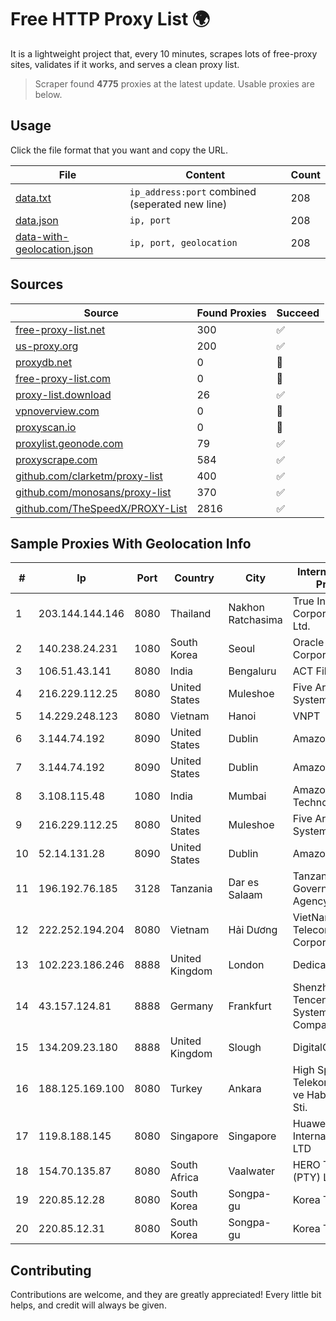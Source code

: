 
# Free HTTP Proxy List 🌍

It is a lightweight project that, every 10 minutes, scrapes lots of free-proxy sites, validates if it works, and serves a clean proxy list.


> Scraper found **4775** proxies at the latest update. Usable proxies are below.

## Usage

Click the file format that you want and copy the URL.


|File|Content|Count|
|----|-------|-----|
|[data.txt](https://raw.githubusercontent.com/themiralay/Proxy-List-World/master/data.txt)|`ip_address:port` combined (seperated new line)|208|
|[data.json](https://raw.githubusercontent.com/themiralay/Proxy-List-World/master/data.json)|`ip, port`|208|
|[data-with-geolocation.json](https://raw.githubusercontent.com/themiralay/Proxy-List-World/master/data-with-geolocation.json)|`ip, port, geolocation`|208|

## Sources

|Source|Found Proxies|Succeed|
|------|-------------|-------|
|[free-proxy-list.net](https://free-proxy-list.net)|300|✅|
|[us-proxy.org](https://www.us-proxy.org)|200|✅|
|[proxydb.net](http://proxydb.net)|0|🚫|
|[free-proxy-list.com](https://free-proxy-list.com/?page=&port=&type%5B%5D=http&type%5B%5D=https&up_time=0&search=Search)|0|🚫|
|[proxy-list.download](https://www.proxy-list.download/HTTP)|26|✅|
|[vpnoverview.com](https://vpnoverview.com/privacy/anonymous-browsing/free-proxy-servers)|0|🚫|
|[proxyscan.io](https://www.proxyscan.io)|0|🚫|
|[proxylist.geonode.com](https://proxylist.geonode.com/api/proxy-list?limit=300&page=1&sort_by=lastChecked&sort_type=desc&protocols=http,https)|79|✅|
|[proxyscrape.com](https://api.proxyscrape.com/v2/?request=displayproxies&protocol=http&timeout=10000&country=all&ssl=all&anonymity=all)|584|✅|
|[github.com/clarketm/proxy-list](https://raw.githubusercontent.com/clarketm/proxy-list/master/proxy-list-raw.txt)|400|✅|
|[github.com/monosans/proxy-list](https://raw.githubusercontent.com/monosans/proxy-list/main/proxies/http.txt)|370|✅|
|[github.com/TheSpeedX/PROXY-List](https://raw.githubusercontent.com/TheSpeedX/PROXY-List/master/http.txt)|2816|✅|


## Sample Proxies With Geolocation Info

|#|Ip|Port|Country|City|Internet Service Provider|
|-|--|----|-------|----|-------------------------|
|1|203.144.144.146|8080|Thailand|Nakhon Ratchasima|True Internet Corporation CO. Ltd.|
|2|140.238.24.231|1080|South Korea|Seoul|Oracle Corporation|
|3|106.51.43.141|8080|India|Bengaluru|ACT Fibernet|
|4|216.229.112.25|8080|United States|Muleshoe|Five Area Systems, LLC|
|5|14.229.248.123|8080|Vietnam|Hanoi|VNPT|
|6|3.144.74.192|8090|United States|Dublin|Amazon.com, Inc.|
|7|3.144.74.192|8090|United States|Dublin|Amazon.com, Inc.|
|8|3.108.115.48|1080|India|Mumbai|Amazon Technologies Inc.|
|9|216.229.112.25|8080|United States|Muleshoe|Five Area Systems, LLC|
|10|52.14.131.28|8090|United States|Dublin|Amazon.com, Inc.|
|11|196.192.76.185|3128|Tanzania|Dar es Salaam|Tanzania e-Government Agency|
|12|222.252.194.204|8080|Vietnam|Hải Dương|VietNam Post and Telecom Corporation|
|13|102.223.186.246|8888|United Kingdom|London|Dedicated Servers|
|14|43.157.124.81|8888|Germany|Frankfurt|Shenzhen Tencent Computer Systems Company Limited|
|15|134.209.23.180|8888|United Kingdom|Slough|DigitalOcean, LLC|
|16|188.125.169.100|8080|Turkey|Ankara|High Speed Telekomunikasyon ve Hab. Hiz. Ltd. Sti.|
|17|119.8.188.145|8080|Singapore|Singapore|Huawei International Pte. LTD|
|18|154.70.135.87|8080|South Africa|Vaalwater|HERO TELECOMS (PTY) LTD|
|19|220.85.12.28|8080|South Korea|Songpa-gu|Korea Telecom|
|20|220.85.12.31|8080|South Korea|Songpa-gu|Korea Telecom|



## Contributing

Contributions are welcome, and they are greatly appreciated! Every
little bit helps, and credit will always be given.

